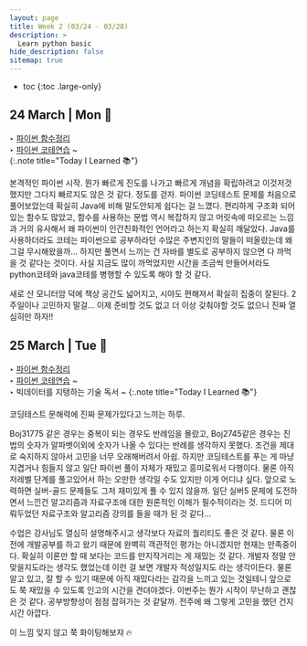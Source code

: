 ```yaml
---
layout: page
title: Week 2 (03/24 - 03/28)
description: >
  Learn python basic
hide_description: false
sitemap: true
---
```


* toc
{:toc .large-only}
## 24 March | Mon 🙂

‣ [파이썬 함수정리](/development/python/2025-03-24-python-01함수/) <br>‣ [파이썬 코테연습](https://github.com/devyzz/Baekjoon_Python/tree/main/Bronze) ~<br>
{:.note title="Today I Learned 📚"}

본격적인 파이썬 시작. 뭔가 빠르게 진도를 나가고 빠르게 개념을 확립하려고 이것저것 했지만 그다지 빠르지도 않은 것 같다. 정도를 걷자. 파이썬 코딩테스트 문제를 처음으로 풀어보았는데 확실히 Java에 비해 말도안되게 쉽다는 걸 느꼈다. 편리하게 구조화 되어있는 함수도 많았고, 함수를 사용하는 문법 역시 복잡하지 않고 머릿속에 떠오르는 느낌과 거의 유사해서 왜 파이썬이 인간친화적인 언어라고 하는지 확실히 깨달았다. Java를 사용하더라도 코테는 파이썬으로 공부하라던 수많은 주변지인의 말들이 떠올랐는데 왜 그걸 무시해왔을까... 하지만 풀면서 느끼는 건 자바를 별도로 공부하지 않으면 다 까먹을 것 같다는 것이다. 사실 지금도 많이 까먹었지만 시간을 조금씩 만들어서라도 python코테와 java코테를 병행할 수 있도록 해야 할 것 같다. 

새로 산 모니터암 덕에 책상 공간도 넓어지고, 시야도 편해져서 확실히 집중이 잘된다. 2주일이나 고민하지 말걸... 이제 준비할 것도 없고 더 이상 갖춰야할 것도 없으니 진짜 열심히만 하자!!

## 25 March | Tue 🙂

‣ [파이썬 함수정리](/development/python/2025-03-24-python-01함수/) <br>‣ [파이썬 코테연습](https://github.com/devyzz/Baekjoon_Python/tree/main/Bronze) ~<br>‣ 빅데이터를 지탱하는 기술 독서 ~
{:.note title="Today I Learned 📚"}

코딩테스트 문해력에 진짜 문제가있다고 느끼는 하루. 

Boj31775 같은 경우는 중복이 되는 경우도 반례임을 몰랐고, Boj2745같은 경우는 진법의 숫자가 알파벳이외에 숫자가 나올 수 있다는 반례를 생각하지 못했다. 조건을 제대로 숙지하지 않아서 고민을 너무 오래해버려서 아쉽. 하지만 코딩테스트를 푸는 게 마냥 지겹거나 힘들지 않고 일단 파이썬 풀이 자체가 재밌고 흥미로워서 다행이다. 물론 아직 저레벨 단계를 풀고있어서 하는 오만한 생각일 수도 있지만 이게 어디냐 싶다. 앞으로 노력하면 실버-골드 문제들도 그저 재미있게 풀 수 있지 않을까. 일단 실버5 문제에 도전하면서 느낀건 알고리즘과 자료구조에 대한 원론적인 이해가 필수적이라는 것. 드디어 미뤄두었던 자료구조와 알고리즘 강의를 들을 때가 된 것 같다... 

수업은 강사님도 열심히 설명해주시고 생각보다 자료의 퀄리티도 좋은 것 같다. 물론 이전에 개발공부를 하고 왔기 때문에 완벽히 객관적인 평가는 아니겠지만 현재는 만족중이다. 확실히 이론만 할 때 보다는 코드를 만지작거리는 게 재밌는 것 같다. 개발자 정말 안맞을지도라는 생각도 했었는데 이런 걸 보면 개발자 적성일지도 라는 생각이든다. 물론 알고 있고, 잘 할 수 있기 때문에 아직 재밌다라는 감각을 느끼고 있는 것일테니 앞으로도 쭉 재밌을 수 있도록 인고의 시간을 견뎌야겠다. 이번주는 뭔가 시작이 무난하고 괜찮은 것 같다. 공부방향성이 점점 잡혀가는 것 같달까. 전주에 왜 그렇게 고민을 했던 건지 시간 아깝다.

이 느낌 잊지 않고 쭉 화이팅해보쟈 🔥
